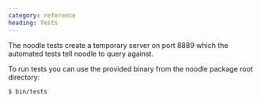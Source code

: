 ```yaml
--- 
category: reference
heading: Tests
---
```


The noodle tests create a temporary server on port 8889 which the automated 
tests tell noodle to query against.

To run tests you can use the provided binary from the noodle package root 
directory:

    $ bin/tests
